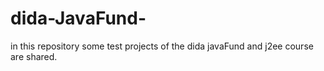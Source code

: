 # dida-JavaFund-

in this repository some test projects of the dida javaFund and j2ee course are shared.

